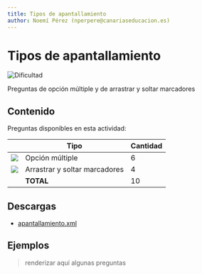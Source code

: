 ```yaml
---
title: Tipos de apantallamiento
author: Noemí Pérez (nperpere@canariaseducacion.es)
---
```


# Tipos de apantallamiento


![Dificultad](https://img.shields.io/badge/Dificultad-Baja-green)


Preguntas de opción múltiple y de arrastrar y soltar marcadores

## Contenido

Preguntas disponibles en esta actividad:

|   | Tipo              | Cantidad                   |
| - | ----------------- | -------------------------- |
| ![](https%3A//raw.githubusercontent.com/iescanarias/actividades/main/.activities-organizer/icons/multichoice.svg) | Opción múltiple | 6 |
| ![](https%3A//raw.githubusercontent.com/iescanarias/actividades/main/.activities-organizer/icons/ddmarker.svg) | Arrastrar y soltar marcadores | 4 |
|   | **TOTAL**         | 10 |

## Descargas

- [apantallamiento.xml](https%3A//raw.githubusercontent.com/iescanarias/actividades/main/redes/cableado/apantallamiento/apantallamiento.xml)


## Ejemplos

> renderizar aquí algunas preguntas